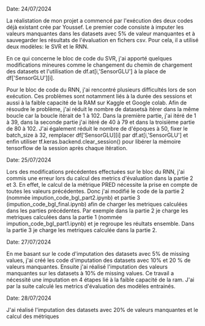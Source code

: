 Date: 24/07/2024

La réalistation de mon projet a commencé par l'exécution des deux codes  déjà existant crée par Youssef. Le premier code consiste à imputer les valeurs manquantes dans les datasets avec 5% de valeur manquantes et à sauvegarder les résultats de l'évaluation en fichers csv. Pour cela, il a utilisé deux modèles: le SVR et le RNN.

En ce qui concerne le bloc de code du SVR, j'ai apporté quelques modifications mineures comme le changement du chemin de chargement des datasets et l'utilisation de df.at[i,'SensorGLU'] à la place de df['SensorGLU'][i].

Pour le bloc de code du RNN, j'ai rencontré plusieurs difficultés lors de son exécution. Ces problèmes sont notamment liés à la durée des sessions et aussi à la faible capacité de la RAM sur Kaggle et Google colab. Afin de résoudre le problème, j'ai réduit le nombre de datasetsà itérer dans la même boucle car la boucle itérait de 1 à 102. Dans la première partie, j'ai itéré de 1 à 39, dans la seconde partie j'ai itéré de 40 à 79 et dans la troisième partie de 80 à 102. J'ai également réduit le nombre de d'époques à 50, fixer le batch_size à 32, remplacer df['SensorGLU][i] par df.at[i,'SensorGLU'] et enfin utiliser tf.keras.backend.clear_session() pour libérer la mémoire tensorflow de la session après chaque itération. 

Date: 25/07/2024

Lors des modifications précédentes effectuées sur le bloc du RNN, j'ai commis une erreur lors du calcul des metrics d'évaluation dans la partie 2 et 3. En effet, le calcul de la métrique PRED nécessite la prise en compte de toutes les valeurs précédentes. Donc j'ai modifié le code de la partie 2 (nommée impution_code_bgl_part2.ipynb) et partie 3 (impution_code_bgl_final.ipynb) afin de charger les metriques calculées dans les parties précédentes. Par exemple dans la partie 2 je charge les metriques calculées dans la partie 1 (nommée impution_code_bgl_part1.ipynb) et je regroupe les réultats ensemble. Dans la partie 3 je charge les metriques calculée dans la partie 2.

Date: 27/07/2024

En me basant sur le code d'imputation des datasets avec 5% de missing values, j'ai créé les code d'imputation des datasets avec 10% et 20 % de valeurs manquantes. Ensuite j'ai réalisé l'imputation des valeurs manquantes sur les datasets à 10% de missing values. Ce travail a nécessité une imputation en 4 étapes lié à la faible capacité de la ram. J'ai par la suite calculé les metrics d'évaluation des modèles entrainés.

Date: 28/07/2024

J'ai réalisé l'imputation des datasets avec 20% de valeurs manquantes et le calcul des métriques
